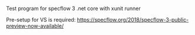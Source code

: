 ﻿Test program for specflow 3 .net core with xunit runner

Pre-setup for VS is required: https://specflow.org/2018/specflow-3-public-preview-now-available/

